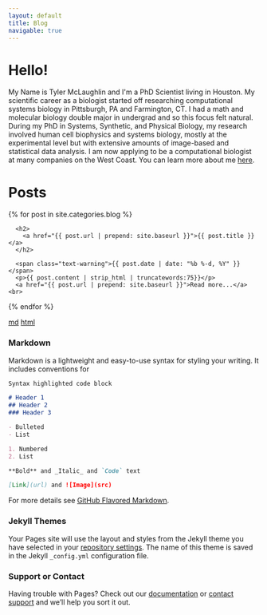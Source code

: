 ```yaml
---
layout: default
title: Blog
navigable: true
---
```


# Hello!

My Name is Tyler McLaughlin and I'm a PhD Scientist living in Houston.  My scientific career  as a biologist started off researching computational systems biology in Pittsburgh, PA and Farmington, CT.  I had a math and molecular biology double major in undergrad and so this focus felt natural.  During my PhD in Systems, Synthetic, and Physical Biology, my research involved human cell biophysics and systems biology, mostly at the experimental level but with extensive amounts of image-based and statistical data analysis.   I am now applying to be a computational biologist at many companies on the West Coast.  You can learn more about me [here](www.linkedin.com/in/r-tyler-mclaughlin-phd).

# Posts

<ul style="padding-left:0px;">
  {% for post in site.categories.blog %}

      <h2>
        <a href="{{ post.url | prepend: site.baseurl }}">{{ post.title }}</a>
      </h2>

      <span class="text-warning">{{ post.date | date: "%b %-d, %Y" }}</span>
      <p>{{ post.content | strip_html | truncatewords:75}}</p>
      <a href="{{ post.url | prepend: site.baseurl }}">Read more...</a><br>

  {% endfor %}
</ul>




[md](_posts/2018-04-29-jazz-scale-networks.md)
[html](_posts/2018-04-29-jazz-scale-networks.html)

### Markdown

Markdown is a lightweight and easy-to-use syntax for styling your writing. It includes conventions for

```markdown
Syntax highlighted code block

# Header 1
## Header 2
### Header 3

- Bulleted
- List

1. Numbered
2. List

**Bold** and _Italic_ and `Code` text

[Link](url) and ![Image](src)
```

For more details see [GitHub Flavored Markdown](https://guides.github.com/features/mastering-markdown/).

### Jekyll Themes

Your Pages site will use the layout and styles from the Jekyll theme you have selected in your [repository settings](https://github.com/TylerMclaughlin/tylermclaughlin.github.io/settings). The name of this theme is saved in the Jekyll `_config.yml` configuration file.

### Support or Contact

Having trouble with Pages? Check out our [documentation](https://help.github.com/categories/github-pages-basics/) or [contact support](https://github.com/contact) and we’ll help you sort it out.

